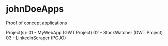 # johnDoeApps
Proof of concept applications

Project(s):
 01 - MyWebApp (GWT Project)
 02 - StockWatcher (GWT Project)
 03 - LinkedinScraper (POJO)
 
 
